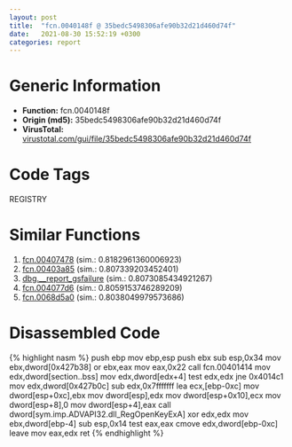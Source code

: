 ```yaml
---
layout: post
title:  "fcn.0040148f @ 35bedc5498306afe90b32d21d460d74f"
date:   2021-08-30 15:52:19 +0300
categories: report
---
```


# Generic Information
- **Function:** fcn.0040148f
- **Origin (md5):** 35bedc5498306afe90b32d21d460d74f
- **VirusTotal:** [virustotal.com/gui/file/35bedc5498306afe90b32d21d460d74f][virustotal_ref]

# Code Tags
<span class="tag" id="REGISTRY">REGISTRY</span>


# Similar Functions

1. [fcn.00407478][similar_1_ref] (sim.: 0.8182961360006923)
2. [fcn.00403a85][similar_2_ref] (sim.: 0.807339203452401)
3. [dbg.\_\_report\_gsfailure][similar_3_ref] (sim.: 0.8073085434921267)
4. [fcn.004077d6][similar_4_ref] (sim.: 0.8059153746289209)
5. [fcn.0068d5a0][similar_5_ref] (sim.: 0.8038049979573686)


# Disassembled Code

{% highlight nasm %}
push ebp
mov ebp,esp
push ebx
sub esp,0x34
mov ebx,dword[0x427b38]
or ebx,eax
mov eax,0x22
call fcn.00401414
mov edx,dword[section..bss]
mov edx,dword[edx+4]
test edx,edx
jne 0x4014c1
mov edx,dword[0x427b0c]
sub edx,0x7fffffff
lea ecx,[ebp-0xc]
mov dword[esp+0xc],ebx
mov dword[esp],edx
mov dword[esp+0x10],ecx
mov dword[esp+8],0
mov dword[esp+4],eax
call dword[sym.imp.ADVAPI32.dll_RegOpenKeyExA]
xor edx,edx
mov ebx,dword[ebp-4]
sub esp,0x14
test eax,eax
cmove edx,dword[ebp-0xc]
leave 
mov eax,edx
ret 
{% endhighlight %}


[similar_1_ref]: /report/fcn.00407478@35bedc5498306afe90b32d21d460d74f
[similar_2_ref]: /report/fcn.00403a85@35bedc5498306afe90b32d21d460d74f
[similar_3_ref]: /report/dbg.__report_gsfailure@63ed397a4c52e7848cb26aceda5eef45
[similar_4_ref]: /report/fcn.004077d6@35bedc5498306afe90b32d21d460d74f
[similar_5_ref]: /report/fcn.0068d5a0@c92f0480e2fbc88393d2c65c08a235e0
[virustotal_ref]: https://www.virustotal.com/gui/file/35bedc5498306afe90b32d21d460d74f